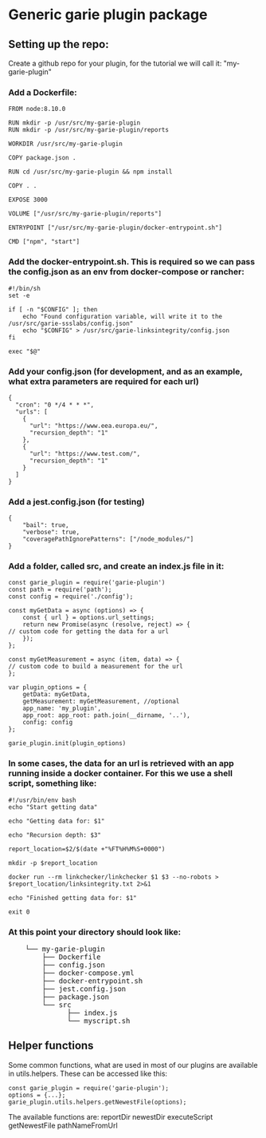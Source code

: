 # Generic garie plugin package

## Setting up the repo:
Create a github repo for your plugin, for the tutorial we will call it: "my-garie-plugin"
### Add a Dockerfile:
```
FROM node:8.10.0

RUN mkdir -p /usr/src/my-garie-plugin
RUN mkdir -p /usr/src/my-garie-plugin/reports

WORKDIR /usr/src/my-garie-plugin

COPY package.json .

RUN cd /usr/src/my-garie-plugin && npm install

COPY . .

EXPOSE 3000

VOLUME ["/usr/src/my-garie-plugin/reports"]

ENTRYPOINT ["/usr/src/my-garie-plugin/docker-entrypoint.sh"]

CMD ["npm", "start"]
```

### Add the docker-entrypoint.sh. This is required so we can pass the config.json as an env from docker-compose or rancher:
```
#!/bin/sh
set -e

if [ -n "$CONFIG" ]; then
    echo "Found configuration variable, will write it to the /usr/src/garie-ssslabs/config.json"
    echo "$CONFIG" > /usr/src/garie-linksintegrity/config.json
fi

exec "$@"
```

### Add your config.json (for development, and as an example, what extra parameters are required for each url)
```
{
  "cron": "0 */4 * * *",
  "urls": [
    {
      "url": "https://www.eea.europa.eu/",
      "recursion_depth": "1"
    },
    {
      "url": "https://www.test.com/",
      "recursion_depth": "1"
    }
  ]
}
```

### Add a jest.config.json (for testing)
```
{
    "bail": true,
    "verbose": true,
    "coveragePathIgnorePatterns": ["/node_modules/"]
}
```

### Add a folder, called src, and create an index.js file in it:
```
const garie_plugin = require('garie-plugin')
const path = require('path');
const config = require('./config');

const myGetData = async (options) => {
    const { url } = options.url_settings;
    return new Promise(async (resolve, reject) => {
// custom code for getting the data for a url
    });
};

const myGetMeasurement = async (item, data) => {
// custom code to build a measurement for the url
};

var plugin_options = {
    getData: myGetData,
    getMeasurement: myGetMeasurement, //optional
    app_name: 'my_plugin',
    app_root: app_root: path.join(__dirname, '..'),
    config: config
};

garie_plugin.init(plugin_options)
```

### In some cases, the data for an url is retrieved with an app running inside a docker container. For this we use a shell script, something like:
```
#!/usr/bin/env bash
echo "Start getting data"

echo "Getting data for: $1"

echo "Recursion depth: $3"

report_location=$2/$(date +"%FT%H%M%S+0000")

mkdir -p $report_location

docker run --rm linkchecker/linkchecker $1 $3 --no-robots > $report_location/linksintegrity.txt 2>&1

echo "Finished getting data for: $1"

exit 0
```

### At this point your directory should look like:
<pre>
    └── my-garie-plugin
        ├── Dockerfile
        ├── config.json
        ├── docker-compose.yml
        ├── docker-entrypoint.sh
        ├── jest.config.json
        ├── package.json
        └── src
              ├── index.js
              └── myscript.sh
</pre>

## Helper functions
Some common functions, what are used in most of our plugins are available in utils.helpers. These can be accessed like this:
```
const garie_plugin = require('garie-plugin');
options = {...};
garie_plugin.utils.helpers.getNewestFile(options);
```

The available functions are:
reportDir
newestDir
executeScript
getNewestFile
pathNameFromUrl
